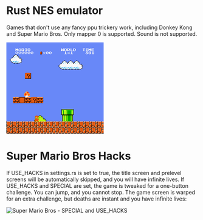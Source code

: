 # Rust NES emulator

Games that don't use any fancy ppu trickery work, including Donkey Kong and Super Mario Bros. Only mapper 0 is supported. Sound is not supported.

![Super Mario Bros](/smb.gif?raw=true "Super Mario Bros")

# Super Mario Bros Hacks

If USE_HACKS in settings.rs is set to true, the title screen and prelevel screens will be automatically skipped, and you will have infinite lives.
If USE_HACKS and SPECIAL are set, the game is tweaked for a one-button challenge. You can jump, and you cannot stop. The game screen is warped for an extra challenge, but deaths are instant and you have infinite lives:

![Super Mario Bros - SPECIAL and USE_HACKS](/smb_special_usehacks.png?raw=true "Super Mario Bros SPECIAL and USE HACKS")